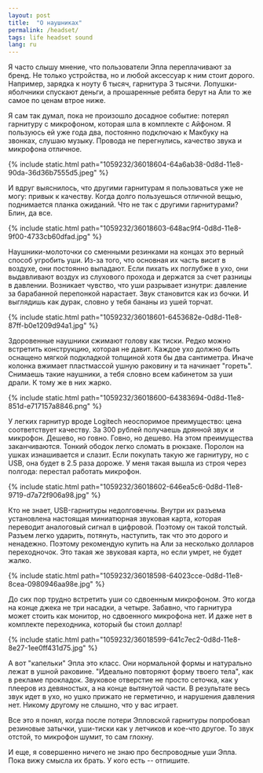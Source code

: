 ```yaml
---
layout: post
title:  "О наушниках"
permalink: /headset/
tags: life headset sound
lang: ru
---
```


Я часто слышу мнение, что пользователи Эпла переплачивают за бренд. Не только
устройства, но и любой аксессуар к ним стоит дорого. Например, зарядка к ноуту 6
тысяч, гарнитура 3 тысячи. Лопушки-яболчники спускают деньги, а прошаренные
ребята берут на Али то же самое по ценам втрое ниже.

Я сам так думал, пока не произошло досадное событие: потерял гарнитуру с
микрофоном, которая шла в комплекте с Айфоном. Я пользуюсь ей уже года два,
постоянно подключаю к Макбуку на звонках, слушаю музыку. Провода не перегнулись,
качество звука и микрофона отличное.

{% include static.html path="1059232/36018604-64a6ab38-0d8d-11e8-90da-36d36b7555d5.jpeg" %}

И вдруг выяснилось, что другими гарнитурам я пользоваться уже не могу: привык к
качеству. Когда долго пользуешься отличной вещью, поднимается планка
ожиданий. Что не так с другими гарнитурами? Блин, да все.

{% include static.html path="1059232/36018603-648ac9f4-0d8d-11e8-9f00-4733cb60dfad.jpg" %}

Наушники-молоточки со сменными резинками на концах это верный способ угробить
уши. Из-за того, что основная их часть висит в воздухе, они постоянно
выпадают. Если пихать их поглубже в ухо, они выдавливают воздух из слухового
прохода и держатся за счет разницы в давлении. Возникает чувство, что уши
разрывает изнутри: давление за барабанной перепонкой нарастает. Звук становится
как из бочки. И выглядишь как дурак, словно у тебя бананы из ушей торчат.

{% include static.html path="1059232/36018601-6453682e-0d8d-11e8-87ff-b0e1209d94a1.jpg" %}

Здоровенные наушники сжимают голову как тиски. Редко можно встретить
конструкцию, которая не давит. Каждое ухо должно быть оснащено мягкой подкладкой
толщиной хотя бы два сантиметра. Иначе колонка вжимает пластмассой ушную
раковину и та начинает "гореть". Снимаешь такие наушники, а тебя словно всем
кабинетом за уши драли. К тому же в них жарко.

{% include static.html path="1059232/36018600-64383694-0d8d-11e8-851d-e717157a8846.png" %}

У легких гарнитур вроде Logitech неоспоримое преимущество: цена соответствует
качеству. За 300 рублей получаешь дрянной звук и микрофон. Дешево, но
говно. Говно, но дешево. На этом преимущества заканчиваются. Тонкий ободок легко
сломать в рюкзаке. Поролон на ушках изнашивается и слазит. Если покупать такую
же гарнитуру, но с USB, она будет в 2.5 раза дороже. У меня такая вышла из строя
через полгода: перестал работать микрофон.

{% include static.html path="1059232/36018602-646ea5c6-0d8d-11e8-9719-d7a72f906a98.jpg" %}

Кто не знает, USB-гарнитуры недолговечны. Внутри их разъема установлена
настоящая миниатюрная звуковая карта, которая переводит аналоговый сигнал в
цифровой. Поэтому он такой толстый. Разъем легко ударить, потянуть, наступить,
так что это дорого и ненадежно. Поэтому рекомендую купить на Али за несколько
долларов переходночок. Это такая же звуковая карта, но если умрет, не будет
жалко.

{% include static.html path="1059232/36018598-64023cce-0d8d-11e8-8cea-0980946aa98e.jpg" %}

До сих пор трудно встретить уши со сдвоенным микрофоном. Это когда на конце
джека не три насадки, а четыре. Забавно, что гарнитура может стоить как монитор,
но сдвоенного микрофона нет. И даже нет в комплекте переходника, который бы
стоил доллар!

{% include static.html path="1059232/36018599-641c7ec2-0d8d-11e8-8e27-1ee0ff431d75.jpg" %}

А вот "капельки" Эпла это класс. Они нормальной формы и натурально лежат в ушной
раковине. "Идеально повторяют форму твоего тела", как в рекламе
прокладок. Звуковое отверстие не просто сеточка, как у плееров из девяностых, а
на конце вытянутой части. В результате весь звук идет в ухо, но ушко прижато не
герметично, и нарушения давления нет. Никому другому не слышно, что у вас
играет.

Все это я понял, когда после потери Эпловской гарнитуры попробовал резиновые
затычки, уши-тиски как у летчиков и кое-что другое. То звук отстой, то микрофон
шумит, то сам глохну.

И еще, я совершенно ничего не знаю про беспроводные уши Эпла. Пока вижу смысла
их брать. У кого есть -- отпишите.
